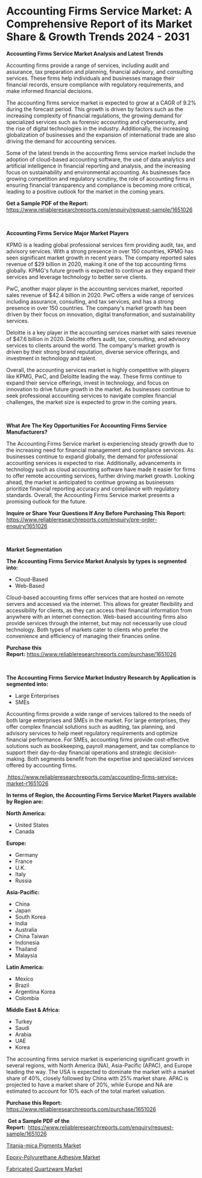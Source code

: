<p><h1>Accounting Firms Service Market: A Comprehensive Report of its Market Share & Growth Trends 2024 - 2031</h1></p><p><strong>Accounting Firms Service Market Analysis and Latest Trends</strong></p>
<p><p>Accounting firms provide a range of services, including audit and assurance, tax preparation and planning, financial advisory, and consulting services. These firms help individuals and businesses manage their financial records, ensure compliance with regulatory requirements, and make informed financial decisions.</p><p>The accounting firms service market is expected to grow at a CAGR of 9.2% during the forecast period. This growth is driven by factors such as the increasing complexity of financial regulations, the growing demand for specialized services such as forensic accounting and cybersecurity, and the rise of digital technologies in the industry. Additionally, the increasing globalization of businesses and the expansion of international trade are also driving the demand for accounting services.</p><p>Some of the latest trends in the accounting firms service market include the adoption of cloud-based accounting software, the use of data analytics and artificial intelligence in financial reporting and analysis, and the increasing focus on sustainability and environmental accounting. As businesses face growing competition and regulatory scrutiny, the role of accounting firms in ensuring financial transparency and compliance is becoming more critical, leading to a positive outlook for the market in the coming years.</p></p>
<p><strong>Get a Sample PDF of the Report:&nbsp;</strong> <a href="https://www.reliableresearchreports.com/enquiry/request-sample/1651026">https://www.reliableresearchreports.com/enquiry/request-sample/1651026</a></p>
<p>&nbsp;</p>
<p><strong>Accounting Firms Service Major Market Players</strong></p>
<p><p>KPMG is a leading global professional services firm providing audit, tax, and advisory services. With a strong presence in over 150 countries, KPMG has seen significant market growth in recent years. The company reported sales revenue of $29 billion in 2020, making it one of the top accounting firms globally. KPMG's future growth is expected to continue as they expand their services and leverage technology to better serve clients.</p><p>PwC, another major player in the accounting services market, reported sales revenue of $42.4 billion in 2020. PwC offers a wide range of services including assurance, consulting, and tax services, and has a strong presence in over 150 countries. The company's market growth has been driven by their focus on innovation, digital transformation, and sustainability services.</p><p>Deloitte is a key player in the accounting services market with sales revenue of $47.6 billion in 2020. Deloitte offers audit, tax, consulting, and advisory services to clients around the world. The company's market growth is driven by their strong brand reputation, diverse service offerings, and investment in technology and talent.</p><p>Overall, the accounting services market is highly competitive with players like KPMG, PwC, and Deloitte leading the way. These firms continue to expand their service offerings, invest in technology, and focus on innovation to drive future growth in the market. As businesses continue to seek professional accounting services to navigate complex financial challenges, the market size is expected to grow in the coming years.</p></p>
<p>&nbsp;</p>
<p><strong>What Are The Key Opportunities For Accounting Firms Service Manufacturers?</strong></p>
<p><p>The Accounting Firms Service market is experiencing steady growth due to the increasing need for financial management and compliance services. As businesses continue to expand globally, the demand for professional accounting services is expected to rise. Additionally, advancements in technology such as cloud accounting software have made it easier for firms to offer remote accounting services, further driving market growth. Looking ahead, the market is anticipated to continue growing as businesses prioritize financial reporting accuracy and compliance with regulatory standards. Overall, the Accounting Firms Service market presents a promising outlook for the future.</p></p>
<p><strong>Inquire or Share Your Questions If Any Before Purchasing This Report:</strong> <a href="https://www.reliableresearchreports.com/enquiry/pre-order-enquiry/1651026">https://www.reliableresearchreports.com/enquiry/pre-order-enquiry/1651026</a></p>
<p>&nbsp;</p>
<p><strong>Market Segmentation</strong></p>
<p><strong>The Accounting Firms Service Market Analysis by types is segmented into:</strong></p>
<p><ul><li>Cloud-Based</li><li>Web-Based</li></ul></p>
<p><p>Cloud-based accounting firms offer services that are hosted on remote servers and accessed via the internet. This allows for greater flexibility and accessibility for clients, as they can access their financial information from anywhere with an internet connection. Web-based accounting firms also provide services through the internet, but may not necessarily use cloud technology. Both types of markets cater to clients who prefer the convenience and efficiency of managing their finances online.</p></p>
<p><strong>Purchase this Report:&nbsp;</strong><a href="https://www.reliableresearchreports.com/purchase/1651026">https://www.reliableresearchreports.com/purchase/1651026</a></p>
<p>&nbsp;</p>
<p><strong>The Accounting Firms Service Market Industry Research by Application is segmented into:</strong></p>
<p><ul><li>Large Enterprises</li><li>SMEs</li></ul></p>
<p><p>Accounting firms provide a wide range of services tailored to the needs of both large enterprises and SMEs in the market. For large enterprises, they offer complex financial solutions such as auditing, tax planning, and advisory services to help meet regulatory requirements and optimize financial performance. For SMEs, accounting firms provide cost-effective solutions such as bookkeeping, payroll management, and tax compliance to support their day-to-day financial operations and strategic decision-making. Both segments benefit from the expertise and specialized services offered by accounting firms.</p></p>
<p><a href="https://www.reliableresearchreports.com/accounting-firms-service-market-r1651026">&nbsp;https://www.reliableresearchreports.com/accounting-firms-service-market-r1651026</a></p>
<p><strong>In terms of Region, the Accounting Firms Service Market Players available by Region are:</strong></p>
<p>
    <p> <strong> North America: </strong>
        <ul>
            <li>United States</li>
            <li>Canada</li>
        </ul>
        </p> 
    <p> <strong> Europe: </strong>
        <ul>
            <li>Germany</li>
            <li>France</li>
            <li>U.K.</li>
            <li>Italy</li>
            <li>Russia</li>
        </ul>
        </p> 
    <p> <strong> Asia-Pacific: </strong>
        <ul>
            <li>China</li>
            <li>Japan</li>
            <li>South Korea</li>
            <li>India</li>
            <li>Australia</li>
            <li>China Taiwan</li>
            <li>Indonesia</li>
            <li>Thailand</li>
            <li>Malaysia</li>
        </ul>
        </p> 
    <p> <strong> Latin America: </strong>
        <ul>
            <li>Mexico</li>
            <li>Brazil</li>
            <li>Argentina Korea</li>
            <li>Colombia</li>
        </ul>
        </p> 
    <p> <strong> Middle East & Africa: </strong>
        <ul>
            <li>Turkey</li>
            <li>Saudi</li>
            <li>Arabia</li>
            <li>UAE</li>
            <li>Korea</li>
        </ul>
    </p>
    </p>
<p><p>The accounting firms service market is experiencing significant growth in several regions, with North America (NA), Asia-Pacific (APAC), and Europe leading the way. The USA is expected to dominate the market with a market share of 40%, closely followed by China with 25% market share. APAC is projected to have a market share of 20%, while Europe and NA are estimated to account for 10% each of the total market valuation.</p></p>
<p><strong>Purchase this Report: </strong><a href="https://www.reliableresearchreports.com/purchase/1651026">https://www.reliableresearchreports.com/purchase/1651026</a></p>
<p>&nbsp;<strong>Get a Sample PDF of the Report:&nbsp;&nbsp;</strong><a href="https://www.reliableresearchreports.com/enquiry/request-sample/1651026">https://www.reliableresearchreports.com/enquiry/request-sample/1651026</a></p>
<p><strong></strong></p>
<p><p><a href="https://github.com/sajonf007/Market-Research-Report-List-1/blob/main/titania-mica-pigments-market.md">Titania-mica Pigments Market</a></p><p><a href="https://github.com/anwarsahrul281/Market-Research-Report-List-1/blob/main/epoxy-polyurethane-adhesive-market.md">Epoxy-Polyurethane Adhesive Market</a></p><p><a href="https://github.com/qdaxyrhp12/Market-Research-Report-List-1/blob/main/fabricated-quartzware-market.md">Fabricated Quartzware Market</a></p></p>